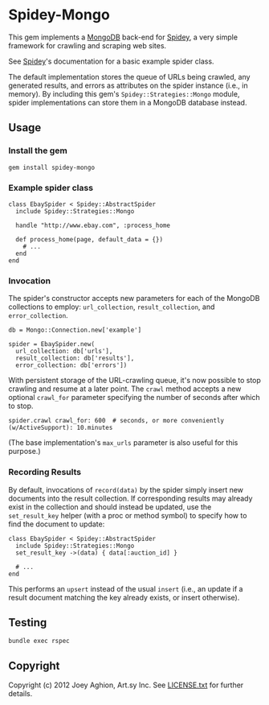 Spidey-Mongo
============

This gem implements a [MongoDB](http://www.mongodb.org/) back-end for [Spidey](https://github.com/joeyAghion/spidey), a very simple framework for crawling and scraping web sites.

See [Spidey](https://githubcom/joeyAghion/spidey)'s documentation for a basic example spider class.

The default implementation stores the queue of URLs being crawled, any generated results, and errors as attributes on the spider instance (i.e., in memory). By including this gem's `Spidey::Strategies::Mongo` module, spider implementations can store them in a MongoDB database instead.

Usage
-----

### Install the gem

    gem install spidey-mongo


### Example spider class

    class EbaySpider < Spidey::AbstractSpider
      include Spidey::Strategies::Mongo
      
      handle "http://www.ebay.com", :process_home
      
      def process_home(page, default_data = {})
        # ...
      end
    end

### Invocation

The spider's constructor accepts new parameters for each of the MongoDB collections to employ: `url_collection`, `result_collection`, and `error_collection`.

    db = Mongo::Connection.new['example']
    
    spider = EbaySpider.new(
      url_collection: db['urls'],
      result_collection: db['results'],
      error_collection: db['errors'])

With persistent storage of the URL-crawling queue, it's now possible to stop crawling and resume at a later point. The `crawl` method accepts a new optional `crawl_for` parameter specifying the number of seconds after which to stop.

    spider.crawl crawl_for: 600  # seconds, or more conveniently (w/ActiveSupport): 10.minutes

(The base implementation's `max_urls` parameter is also useful for this purpose.)

### Recording Results

By default, invocations of `record(data)` by the spider simply insert new documents into the result collection. If corresponding results may already exist in the collection and should instead be updated, use the `set_result_key` helper (with a proc or method symbol) to specify how to find the document to update:

    class EbaySpider < Spidey::AbstractSpider
      include Spidey::Strategies::Mongo
      set_result_key ->(data) { data[:auction_id] }
      
      # ...
    end

This performs an `upsert` instead of the usual `insert` (i.e., an update if a result document matching the key already exists, or insert otherwise).

Testing
-------

    bundle exec rspec

Copyright
---------
Copyright (c) 2012 Joey Aghion, Art.sy Inc. See [LICENSE.txt](LICENSE.txt) for further details.